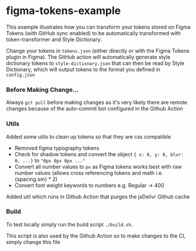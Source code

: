 # figma-tokens-example

This example illustrates how you can transform your tokens stored on Figma Tokens (with GitHub sync enabled) to be automatically transformed with token-transformer and Style Dictionary.

Change your tokens in `tokens.json` (either directly or with the Figma Tokens plugin in Figma). The GitHub action will automatically generate style dictionary tokens to `style-dictionary.json` that can then be read by Style Dictionary, which will output tokens to the format you defined in `config.json`

### Before Making Change...

Always `git pull` before making changes as it's very likely there are remote changes because of the auto-commit bot configured in the Github Action

### Utils

Added some utils to clean up tokens so that they are css compatible
- Removed figma typography tokens
- Check for shadow tokens and convert the object `{ x: 0, y: 0, blur: 0, ...}` to `"0px 0px 0px ..."`
- Convert all number values to `px` as Figma tokens works best with raw number values (allows cross referencing tokens and math i.e. {spacing.sm} * 2)
- Convert font weight keywords to numbers e.g. Regular -> 400

Added util which runs in Github Action that purges the jsDelivr Github cache

### Build

To test locally simply run the build script `./build.sh`.

This script is also used by the Github Action so to make changes to the CI, simply change this file
